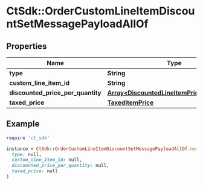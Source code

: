 # CtSdk::OrderCustomLineItemDiscountSetMessagePayloadAllOf

## Properties

| Name | Type | Description | Notes |
| ---- | ---- | ----------- | ----- |
| **type** | **String** |  | [optional] |
| **custom_line_item_id** | **String** |  | [optional] |
| **discounted_price_per_quantity** | [**Array&lt;DiscountedLineItemPriceForQuantity&gt;**](DiscountedLineItemPriceForQuantity.md) |  | [optional] |
| **taxed_price** | [**TaxedItemPrice**](TaxedItemPrice.md) |  | [optional] |

## Example

```ruby
require 'ct_sdk'

instance = CtSdk::OrderCustomLineItemDiscountSetMessagePayloadAllOf.new(
  type: null,
  custom_line_item_id: null,
  discounted_price_per_quantity: null,
  taxed_price: null
)
```

